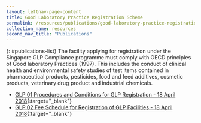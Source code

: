 ```yaml
---
layout: leftnav-page-content
title: Good Laboratory Practice Registration Scheme
permalink: /resources/publications/good-laboratory-practice-registration
collection_name: resources
second_nav_title: "Publications"
---
```


{: #publications-list}
The facility applying for registration under the Singapore GLP Compliance programme must comply with OECD principles of Good laboratory Practices (1997).  This includes the conduct of clinical health and environmental safety studies of test items contained in pharmaceutical products, pesticides, food and feed additives, cosmetic products, veterinary drug product and industrial chemicals.

<!-- COMMENT: The {:target="&#95;blank"} syntax at the end of the Markdown document links is used to open the document in a new window tab -->
* [GLP 01 Procedures and Conditions for GLP Registration - 18 April 2018](/files/documents/glp/GLP01-Procedures-and-Conditions-for-GLP-Registration-18-April-2018.pdf){:target="&#95;blank"}
* [GLP 02 Fee Schedule for Registration of GLP Facilities - 18 April 2018](/files/documents/glp/GLP02-GLP-Fee-structure-18-April-2018.pdf){:target="&#95;blank"}
